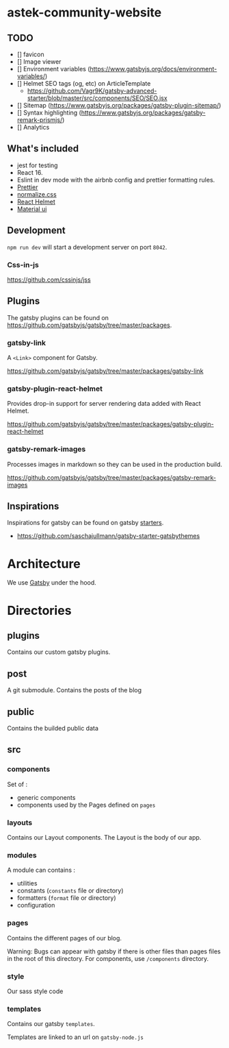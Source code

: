 # astek-community-website

## TODO

- [] favicon
- [] Image viewer
- [] Environment variables (https://www.gatsbyjs.org/docs/environment-variables/)
- [] Helmet SEO tags (og, etc) on ArticleTemplate
  - https://github.com/Vagr9K/gatsby-advanced-starter/blob/master/src/components/SEO/SEO.jsx
- [] Sitemap (https://www.gatsbyjs.org/packages/gatsby-plugin-sitemap/)
- [] Syntax highlighting (https://www.gatsbyjs.org/packages/gatsby-remark-prismjs/)
- [] Analytics

## What's included

- jest for testing
- React 16.
- Eslint in dev mode with the airbnb config and prettier formatting rules.
- [Prettier](https://github.com/prettier/prettier)
- [normalize.css](https://github.com/necolas/normalize.css)
- [React Helmet](https://github.com/nfl/react-helmet)
- [Material ui](https://material-ui-next.com)

## Development

`npm run dev` will start a development server on port `8042`.

### Css-in-js

https://github.com/cssinjs/jss

## Plugins

The gatsby plugins can be found on https://github.com/gatsbyjs/gatsby/tree/master/packages.

### gatsby-link

A `<Link>` component for Gatsby.

https://github.com/gatsbyjs/gatsby/tree/master/packages/gatsby-link

### gatsby-plugin-react-helmet

Provides drop-in support for server rendering data added with React Helmet.

https://github.com/gatsbyjs/gatsby/tree/master/packages/gatsby-plugin-react-helmet

### gatsby-remark-images

Processes images in markdown so they can be used in the production build.

https://github.com/gatsbyjs/gatsby/tree/master/packages/gatsby-remark-images

## Inspirations

Inspirations for gatsby can be found on gatsby [starters](https://www.gatsbyjs.org/docs/gatsby-starters/).

- https://github.com/saschajullmann/gatsby-starter-gatsbythemes


# Architecture

We use [Gatsby](https://www.gatsbyjs.org/) under the hood.

# Directories 

## plugins

Contains our custom gatsby plugins.

## post

A git submodule. Contains the posts of the blog

## public

Contains the builded public data

## src

### components

Set of :
- generic components
- components used by the Pages defined on `pages`

### layouts

Contains our Layout components. The Layout is the body of our app.

### modules

A module can contains :

- utilities
- constants (`constants` file or directory)
- formatters (`format` file or directory)
- configuration

### pages

Contains the different pages of our blog.

Warning: Bugs can appear with gatsby if there is other files than pages files in the root of this directory.
For components, use `/components` directory.

### style

Our sass style code

### templates

Contains our gatsby `templates`.

Templates are linked to an url on `gatsby-node.js`
